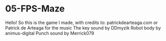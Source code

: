 # 05-FPS-Maze
Hello! So this is the game I made, with credits to:
  patrickdearteaga.com or Patrick de Arteaga for the music
  The key sound by DDmyzik
  Robot body by animus-digital
  Punch sound by Merrick079
